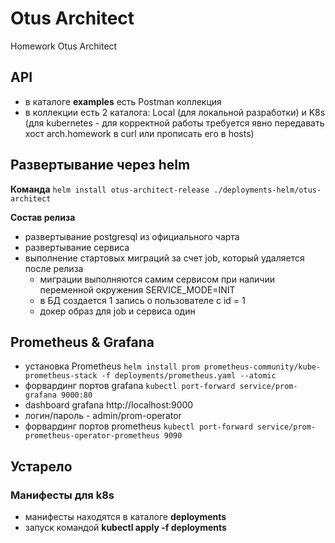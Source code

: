 # Otus Architect

Homework Otus Architect

## API
* в каталоге **examples** есть Postman коллекция
* в коллекции есть 2 каталога: Local (для локальной разработки) и K8s (для kubernetes - для корректной работы требуется явно передавать хост arch.homework в curl или прописать его в hosts)

## Развертывание через helm
**Команда** `helm install otus-architect-release ./deployments-helm/otus-architect`

**Состав релиза**  
* развертывание postgresql из официального чарта
* развертывание сервиса
* выполнение стартовых миграций за счет job, который удаляется после релиза
  * миграции выполняются самим сервисом при наличии переменной окружения SERVICE_MODE=INIT
  * в БД создается 1 запись о пользователе с id = 1
  * докер образ для job и сервиса один
  
## Prometheus & Grafana
* установка Prometheus `helm install prom prometheus-community/kube-prometheus-stack -f deployments/prometheus.yaml --atomic`
* форвардинг портов grafana `kubectl port-forward service/prom-grafana 9000:80`
* dashboard grafana http://localhost:9000
* логин/пароль - admin/prom-operator
* форвардинг портов prometheus `kubectl port-forward service/prom-prometheus-operator-prometheus 9090`


## Устарело
### Манифесты для k8s
* манифесты находятся в каталоге **deployments**
* запуск командой **kubectl apply -f deployments**

